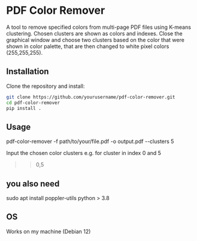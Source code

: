 # PDF Color Remover

A tool to remove specified colors from multi-page PDF files using K-means clustering. Chosen clusters are shown as colors and indexes. Close the graphical window and choose two clusters based on the color that were shown in color palette, that are then changed to white pixel colors (255,255,255).

## Installation

Clone the repository and install:

```bash
git clone https://github.com/yourusername/pdf-color-remover.git
cd pdf-color-remover
pip install .
```

## Usage 
pdf-color-remover -f path/to/your/file.pdf -o output.pdf --clusters 5

Input the chosen color clusters e.g. for cluster in index 0 and 5
>> 0,5

## you also need
sudo apt install poppler-utils
python > 3.8


## OS
Works on my machine (Debian 12)
